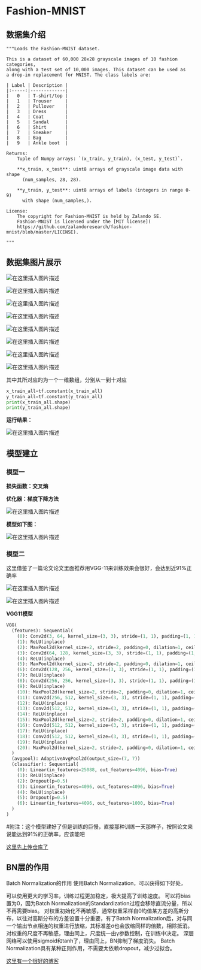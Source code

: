 # Fashion-MNIST

## 数据集介绍

```
"""Loads the Fashion-MNIST dataset.

This is a dataset of 60,000 28x28 grayscale images of 10 fashion categories,
along with a test set of 10,000 images. This dataset can be used as
a drop-in replacement for MNIST. The class labels are:

| Label | Description |
|:-----:|-------------|
|   0   | T-shirt/top |
|   1   | Trouser     |
|   2   | Pullover    |
|   3   | Dress       |
|   4   | Coat        |
|   5   | Sandal      |
|   6   | Shirt       |
|   7   | Sneaker     |
|   8   | Bag         |
|   9   | Ankle boot  |

Returns:
    Tuple of Numpy arrays: `(x_train, y_train), (x_test, y_test)`.

    **x_train, x_test**: uint8 arrays of grayscale image data with shape
      (num_samples, 28, 28).

    **y_train, y_test**: uint8 arrays of labels (integers in range 0-9)
      with shape (num_samples,).

License:
    The copyright for Fashion-MNIST is held by Zalando SE.
    Fashion-MNIST is licensed under the [MIT license](
    https://github.com/zalandoresearch/fashion-mnist/blob/master/LICENSE).

"""
```

## 数据集图片展示

![在这里插入图片描述](https://img-blog.csdnimg.cn/20210717195735739.png#pic_center)


![在这里插入图片描述](https://img-blog.csdnimg.cn/20210717195750946.png#pic_center)


![在这里插入图片描述](https://img-blog.csdnimg.cn/2021071719580442.png#pic_center)


![在这里插入图片描述](https://img-blog.csdnimg.cn/2021071719582248.png#pic_center)


![在这里插入图片描述](https://img-blog.csdnimg.cn/20210717195846681.png#pic_center)


![在这里插入图片描述](https://img-blog.csdnimg.cn/20210717195859856.png#pic_center)


![在这里插入图片描述](https://img-blog.csdnimg.cn/20210717195910968.png#pic_center)


![在这里插入图片描述](https://img-blog.csdnimg.cn/20210717195921264.png#pic_center)


其中其所对应的为一个一维数组，分别从一到十对应

```python
x_train_all=tf.constant(x_train_all)
y_train_all=tf.constant(y_train_all)
print(x_train_all.shape)
print(y_train_all.shape)
```

**运行结果：**

![在这里插入图片描述](https://img-blog.csdnimg.cn/20210717195941110.png#pic_center)


## 模型建立

### 模型一

**损失函数：交叉熵**

**优化器：梯度下降方法**

![在这里插入图片描述](https://img-blog.csdnimg.cn/20210717195953665.png#pic_center)


**模型如下图：**

![在这里插入图片描述](https://img-blog.csdnimg.cn/20210717200003717.png?x-oss-process=image/watermark,type_ZmFuZ3poZW5naGVpdGk,shadow_10,text_aHR0cHM6Ly9ibG9nLmNzZG4ubmV0L3FxXzUxMzI0NjYy,size_16,color_FFFFFF,t_70#pic_center)


### 模型二

这里借鉴了一篇论文论文里面推荐用VGG-11来训练效果会很好，会达到近91%正确率

![在这里插入图片描述](https://img-blog.csdnimg.cn/20210717200016959.png?x-oss-process=image/watermark,type_ZmFuZ3poZW5naGVpdGk,shadow_10,text_aHR0cHM6Ly9ibG9nLmNzZG4ubmV0L3FxXzUxMzI0NjYy,size_16,color_FFFFFF,t_70#pic_center)


![在这里插入图片描述](https://img-blog.csdnimg.cn/20210717200027812.png?x-oss-process=image/watermark,type_ZmFuZ3poZW5naGVpdGk,shadow_10,text_aHR0cHM6Ly9ibG9nLmNzZG4ubmV0L3FxXzUxMzI0NjYy,size_16,color_FFFFFF,t_70#pic_center)


**VGG11模型**

```python
VGG(
  (features): Sequential(
    (0): Conv2d(3, 64, kernel_size=(3, 3), stride=(1, 1), padding=(1, 1))
    (1): ReLU(inplace)
    (2): MaxPool2d(kernel_size=2, stride=2, padding=0, dilation=1, ceil_mode=False)
    (3): Conv2d(64, 128, kernel_size=(3, 3), stride=(1, 1), padding=(1, 1))
    (4): ReLU(inplace)
    (5): MaxPool2d(kernel_size=2, stride=2, padding=0, dilation=1, ceil_mode=False)
    (6): Conv2d(128, 256, kernel_size=(3, 3), stride=(1, 1), padding=(1, 1))
    (7): ReLU(inplace)
    (8): Conv2d(256, 256, kernel_size=(3, 3), stride=(1, 1), padding=(1, 1))
    (9): ReLU(inplace)
    (10): MaxPool2d(kernel_size=2, stride=2, padding=0, dilation=1, ceil_mode=False)
    (11): Conv2d(256, 512, kernel_size=(3, 3), stride=(1, 1), padding=(1, 1))
    (12): ReLU(inplace)
    (13): Conv2d(512, 512, kernel_size=(3, 3), stride=(1, 1), padding=(1, 1))
    (14): ReLU(inplace)
    (15): MaxPool2d(kernel_size=2, stride=2, padding=0, dilation=1, ceil_mode=False)
    (16): Conv2d(512, 512, kernel_size=(3, 3), stride=(1, 1), padding=(1, 1))
    (17): ReLU(inplace)
    (18): Conv2d(512, 512, kernel_size=(3, 3), stride=(1, 1), padding=(1, 1))
    (19): ReLU(inplace)
    (20): MaxPool2d(kernel_size=2, stride=2, padding=0, dilation=1, ceil_mode=False)
  )
  (avgpool): AdaptiveAvgPool2d(output_size=(7, 7))
  (classifier): Sequential(
    (0): Linear(in_features=25088, out_features=4096, bias=True)
    (1): ReLU(inplace)
    (2): Dropout(p=0.5)
    (3): Linear(in_features=4096, out_features=4096, bias=True)
    (4): ReLU(inplace)
    (5): Dropout(p=0.5)
    (6): Linear(in_features=4096, out_features=1000, bias=True)
  )
)

```

#附注：这个模型建好了但是训练的巨慢，直接那种训练一天那样子，按照论文来说能达到91%的正确率，应该能吧

[这里先上传仓库了](https://github.com/hideonpython/Fashionminist)



## **BN层的作用**

Batch Normalization的作用
使用Batch Normalization，可以获得如下好处，

可以使用更大的学习率，训练过程更加稳定，极大提高了训练速度。
可以将bias置为0，因为Batch Normalization的Standardization过程会移除直流分量，所以不再需要bias。
对权重初始化不再敏感，通常权重采样自0均值某方差的高斯分布，以往对高斯分布的方差设置十分重要，有了Batch
Normalization后，对与同一个输出节点相连的权重进行放缩，其标准差σ也会放缩同样的倍数，相除抵消。
对权重的尺度不再敏感，理由同上，尺度统一由γ参数控制，在训练中决定。
深层网络可以使用sigmoid和tanh了，理由同上，BN抑制了梯度消失。
Batch Normalization具有某种正则作用，不需要太依赖dropout，减少过拟合。

[这里有一个很好的博客](https://blog.csdn.net/weixin_44023658/article/details/105844861)